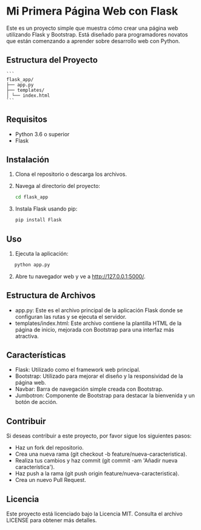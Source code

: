 # Mi Primera Página Web con Flask

Este es un proyecto simple que muestra cómo crear una página web utilizando Flask y Bootstrap. Está diseñado para programadores novatos que están comenzando a aprender sobre desarrollo web con Python.

## Estructura del Proyecto
    ```
    flask_app/
    ├── app.py
    ├── templates/
    │ └── index.html
    ```

## Requisitos

- Python 3.6 o superior
- Flask

## Instalación

1. Clona el repositorio o descarga los archivos.
2. Navega al directorio del proyecto:

   ```bash
   cd flask_app
   ```
3. Instala Flask usando pip:
    ```bash
   pip install Flask
   ```

## Uso
1. Ejecuta la aplicación:
```bash
   python app.py
   ```
2. Abre tu navegador web y ve a http://127.0.0.1:5000/.

## Estructura de Archivos
- app.py: Este es el archivo principal de la aplicación Flask donde se configuran las rutas y se ejecuta el servidor.
- templates/index.html: Este archivo contiene la plantilla HTML de la página de inicio, mejorada con Bootstrap para una interfaz más atractiva.

## Características
- Flask: Utilizado como el framework web principal.
- Bootstrap: Utilizado para mejorar el diseño y la responsividad de la página web.
- Navbar: Barra de navegación simple creada con Bootstrap.
- Jumbotron: Componente de Bootstrap para destacar la bienvenida y un botón de acción.

## Contribuir
Si deseas contribuir a este proyecto, por favor sigue los siguientes pasos:

- Haz un fork del repositorio.
- Crea una nueva rama (git checkout -b feature/nueva-caracteristica).
- Realiza tus cambios y haz commit (git commit -am 'Añadir nueva característica').
- Haz push a la rama (git push origin feature/nueva-caracteristica).
- Crea un nuevo Pull Request.

## Licencia
Este proyecto está licenciado bajo la Licencia MIT. Consulta el archivo LICENSE para obtener más detalles.